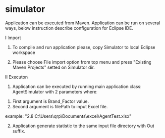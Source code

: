 # simulator

Application can be executed from Maven.
Application can be run on several ways, below instruction describe configuration for Eclipse IDE.

I Import

1. To compile and run application please, copy Simulator to local Eclipse workspace

2. Please choose File import option from top menu and press "Existing Maven Projects" setted on Simulator dir.

II Executon

1. Application can be executed by running main application class: AgentSimulator with 2 parameters where:

  1) First argument is Brand_Factor value.
  2) Second argument is filePath to input Excel file.
  
  example: "2.8 C:\Users\qrp\Documents\excel\AgentTest.xlsx" 
  
2. Application generate statistic to the same input file directory with Out suffix.
